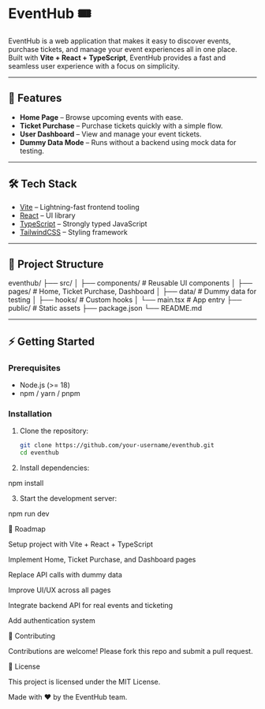 # EventHub 🎟️

EventHub is a web application that makes it easy to discover events, purchase tickets, and manage your event experiences all in one place.  
Built with **Vite + React + TypeScript**, EventHub provides a fast and seamless user experience with a focus on simplicity.

---

## 🚀 Features

- **Home Page** – Browse upcoming events with ease.
- **Ticket Purchase** – Purchase tickets quickly with a simple flow.
- **User Dashboard** – View and manage your event tickets.
- **Dummy Data Mode** – Runs without a backend using mock data for testing.

---

## 🛠️ Tech Stack

- [Vite](https://vitejs.dev/) – Lightning-fast frontend tooling
- [React](https://react.dev/) – UI library
- [TypeScript](https://www.typescriptlang.org/) – Strongly typed JavaScript
- [TailwindCSS](https://tailwindcss.com/) – Styling framework

---

## 📂 Project Structure

eventhub/
├── src/
│ ├── components/ # Reusable UI components
│ ├── pages/ # Home, Ticket Purchase, Dashboard
│ ├── data/ # Dummy data for testing
│ ├── hooks/ # Custom hooks
│ └── main.tsx # App entry
├── public/ # Static assets
├── package.json
└── README.md

---

## ⚡ Getting Started

### Prerequisites

- Node.js (>= 18)
- npm / yarn / pnpm

### Installation

1. Clone the repository:

   ```bash
   git clone https://github.com/your-username/eventhub.git
   cd eventhub

   ```

2. Install dependencies:

npm install

3. Start the development server:

npm run dev

🎯 Roadmap

Setup project with Vite + React + TypeScript

Implement Home, Ticket Purchase, and Dashboard pages

Replace API calls with dummy data

Improve UI/UX across all pages

Integrate backend API for real events and ticketing

Add authentication system

🤝 Contributing

Contributions are welcome! Please fork this repo and submit a pull request.

📜 License

This project is licensed under the MIT License.

Made with ❤️ by the EventHub team.

